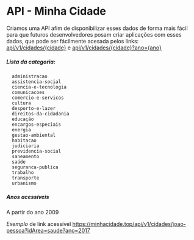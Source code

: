# API - Minha Cidade 


Criamos uma API afim de disponibilizar esses dados de forma mais fácil para que futuros desenvolvedores posam criar aplicações com esses dados, que pode ser fácilmente acesada pelos links: [api/v1/cidades/{cidade}](https://minhacidade.top/api/v1/cidades/joao-pessoa) e [api/v1/cidades/{cidade}?ano={ano}](https://minhacidade.top/api/v1/cidades/joao-pessoa?ano=2017) 

  ##### Lista da categoria:

      administracao
      assistencia-social
      ciencia-e-tecnologia
      comunicacoes
      comercio-e-servicos
      cultura
      desporto-e-lazer
      direitos-da-cidadania
      educação
      encargos-especiais
      energia
      gestao-ambiental
      habitacao
      judiciaria
      previdencia-social
      saneamento
      saúde
      seguranca-publica
      trabalho
      transporte
      urbanismo

   ##### Anos acessíveis 
   A partir do ano 2009
   
*Exemplo* de link acessível https://minhacidade.top/api/v1/cidades/joao-pessoa?idArea=saude?ano=2017
